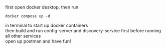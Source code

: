 first open docker desktop, then run 
```properties
docker compose up -d
```
in terminal to start up docker containers <br/> 
then build and run config-server and discovery-service first before running all other services <br/> 
open up postman and have fun!
